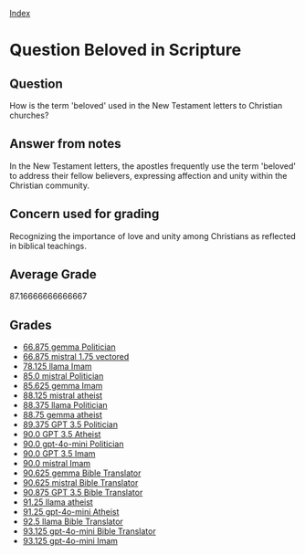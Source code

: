 
[Index](../../index.md)
# Question Beloved in Scripture
## Question
How is the term 'beloved' used in the New Testament letters to Christian churches?

## Answer from notes
In the New Testament letters, the apostles frequently use the term 'beloved' to address their fellow believers, expressing affection and unity within the Christian community.

## Concern used for grading
Recognizing the importance of love and unity among Christians as reflected in biblical teachings.

## Average Grade
87.16666666666667

## Grades
 * [66.875 gemma Politician](../answers/gemma_Politician/Beloved_in_Scripture.md)
 * [66.875 mistral 1.75 vectored](../answers/mistral_1.75_vectored/Beloved_in_Scripture.md)
 * [78.125 llama Imam](../answers/llama_Imam/Beloved_in_Scripture.md)
 * [85.0 mistral Politician](../answers/mistral_Politician/Beloved_in_Scripture.md)
 * [85.625 gemma Imam](../answers/gemma_Imam/Beloved_in_Scripture.md)
 * [88.125 mistral atheist](../answers/mistral_atheist/Beloved_in_Scripture.md)
 * [88.375 llama Politician](../answers/llama_Politician/Beloved_in_Scripture.md)
 * [88.75 gemma atheist](../answers/gemma_atheist/Beloved_in_Scripture.md)
 * [89.375 GPT 3.5 Politician](../answers/GPT_3.5_Politician/Beloved_in_Scripture.md)
 * [90.0 GPT 3.5 Atheist](../answers/GPT_3.5_Atheist/Beloved_in_Scripture.md)
 * [90.0 gpt-4o-mini Politician](../answers/gpt-4o-mini_Politician/Beloved_in_Scripture.md)
 * [90.0 GPT 3.5 Imam](../answers/GPT_3.5_Imam/Beloved_in_Scripture.md)
 * [90.0 mistral Imam](../answers/mistral_Imam/Beloved_in_Scripture.md)
 * [90.625 gemma Bible Translator](../answers/gemma_Bible_Translator/Beloved_in_Scripture.md)
 * [90.625 mistral Bible Translator](../answers/mistral_Bible_Translator/Beloved_in_Scripture.md)
 * [90.875 GPT 3.5 Bible Translator](../answers/GPT_3.5_Bible_Translator/Beloved_in_Scripture.md)
 * [91.25 llama atheist](../answers/llama_atheist/Beloved_in_Scripture.md)
 * [91.25 gpt-4o-mini Atheist](../answers/gpt-4o-mini_Atheist/Beloved_in_Scripture.md)
 * [92.5 llama Bible Translator](../answers/llama_Bible_Translator/Beloved_in_Scripture.md)
 * [93.125 gpt-4o-mini Bible Translator](../answers/gpt-4o-mini_Bible_Translator/Beloved_in_Scripture.md)
 * [93.125 gpt-4o-mini Imam](../answers/gpt-4o-mini_Imam/Beloved_in_Scripture.md)
